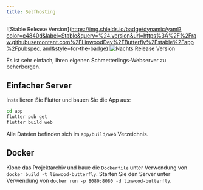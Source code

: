 ```yaml
---
title: Selfhosting
---
```


![Stable Release Version](https://img.shields.io/badge/dynamic/yaml?color=c4840d&label=Stable&query=%24.version&url=https%3A%2F%2Fraw.githubusercontent.com%2FLinwoodDev%2FButterfly%2Fstable%2Fapp%2Fpubspec. aml&style=for-the-badge)
![Nachts Release Version](https://img.shields.io/badge/dynamic/yaml?color=f7d28c\&label=Nightly\&query=%24.version\&url=https%3A%2F%2Fraw.githubusercontent.com%2FLinwoodDev%2FButterfly%2Fnachts%2Fapp%2Fpubspec.yaml\&style=for-the-badge)

Es ist sehr einfach, Ihren eigenen Schmetterlings-Webserver zu beherbergen.

## Einfacher Server

Installieren Sie Flutter und bauen Sie die App aus:

```bash
cd app
flutter pub get
flutter build web
```

Alle Dateien befinden sich im `app/build/web` Verzeichnis.

## Docker

Klone das Projektarchiv und baue die `Dockerfile` unter Verwendung von `docker build -t linwood-butterfly`.
Starten Sie den Server unter Verwendung von `docker run -p 8080:8080 -d linwood-butterfly`.
